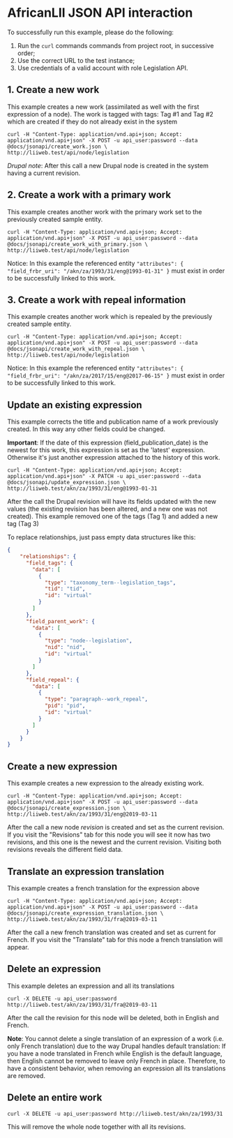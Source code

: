 # AfricanLII JSON API interaction

To successfully run this example, please do the following:

1. Run the `curl` commands commands from project root, in successive order;
2. Use the correct URL to the test instance;
3. Use credentials of a valid account with role Legislation API.

## 1. Create a new work

This example creates a new work (assimilated as well with the first expression of a node). The work is tagged with tags: Tag #1 and Tag #2 which are created if they do not already exist in the system

```
curl -H "Content-Type: application/vnd.api+json; Accept: application/vnd.api+json" -X POST -u api_user:password --data @docs/jsonapi/create_work.json \
http://liiweb.test/api/node/legislation
```

*Drupal note*: After this call a new Drupal node is created in the system having a current revision.

## 2. Create a work with a primary work

This example creates another work with the primary work set to the previously created sample entity.

```
curl -H "Content-Type: application/vnd.api+json; Accept: application/vnd.api+json" -X POST -u api_user:password --data @docs/jsonapi/create_work_with_primary.json \
http://liiweb.test/api/node/legislation
```

Notice: In this example the referenced entity `"attributes": { "field_frbr_uri": "/akn/za/1993/31/eng@1993-01-31" }` must exist in order to be successfully linked to this work. 


## 3. Create a work with repeal information

This example creates another work which is repealed by the previously created sample entity.

```
curl -H "Content-Type: application/vnd.api+json; Accept: application/vnd.api+json" -X POST -u api_user:password --data @docs/jsonapi/create_work_with_repeal.json \
http://liiweb.test/api/node/legislation
```

Notice: In this example the referenced entity `"attributes": { "field_frbr_uri": "/akn/za/2017/15/eng@2017-06-15" }` must exist in order to be successfully linked to this work. 


## Update an existing expression

This example corrects the title and publication name of a work previously created. In this way any other fields could be changed.

**Important**: If the date of this expression (field_publication_date) is the newest for this work, this expression is set as the 'latest' expression. Otherwise it's just another expression attached to the history of this work.

```
curl -H "Content-Type: application/vnd.api+json; Accept: application/vnd.api+json" -X PATCH -u api_user:password --data @docs/jsonapi/update_expression.json \
http://liiweb.test/akn/za/1993/31/eng@1993-01-31
```

After the call the Drupal revision will have its fields updated with the new values (the existing revision has been altered, and a new one was not created). This example removed one of the tags (Tag 1) and added a new tag (Tag 3)  

To replace relationships, just pass empty data structures like this:

```json
{
    "relationships": {
      "field_tags": {
        "data": [
          {
            "type": "taxonomy_term--legislation_tags",
            "tid": "tid",
            "id": "virtual"
          }
        ]
      },
      "field_parent_work": {
        "data": [
          {
            "type": "node--legislation",
            "nid": "nid",
            "id": "virtual"
          }
        ]
      },
      "field_repeal": {
        "data": [
          {
            "type": "paragraph--work_repeal",
            "pid": "pid",
            "id": "virtual"
          }
        ]
      }
    }
}
```

## Create a new expression

This example creates a new expression to the already existing work.

```
curl -H "Content-Type: application/vnd.api+json; Accept: application/vnd.api+json" -X POST -u api_user:password --data @docs/jsonapi/create_expression.json \
http://liiweb.test/akn/za/1993/31/eng@2019-03-11
```

After the call a new node *revision* is created and set as the current revision. If you visit the "Revisions" tab for this node you will see it now has two revisions, and this one is the newest and the current revision. Visiting both revisions reveals the different field data.


## Translate an expression translation

This example creates a french translation for the expression above

```
curl -H "Content-Type: application/vnd.api+json; Accept: application/vnd.api+json" -X POST -u api_user:password --data @docs/jsonapi/create_expression_translation.json \
http://liiweb.test/akn/za/1993/31/fra@2019-03-11
```

After the call a new french translation was created and set as current for French. If you visit the "Translate" tab for this node a french translation will appear.


## Delete an expression

This example deletes an expression and all its translations

```
curl -X DELETE -u api_user:password http://liiweb.test/akn/za/1993/31/fra@2019-03-11
```

After the call the revision for this node will be deleted, both in English and French. 

**Note**: You cannot delete a single translation of an expression of a work (i.e. only French translation) due to the way Drupal handles default translation: If you have a node translated in French while English is the default language, then English cannot be removed to leave only French in place. Therefore, to have a consistent behavior, when removing an expression all its translations are removed.


## Delete an entire work

```
curl -X DELETE -u api_user:password http://liiweb.test/akn/za/1993/31
```

This will remove the whole node together with all its revisions.
